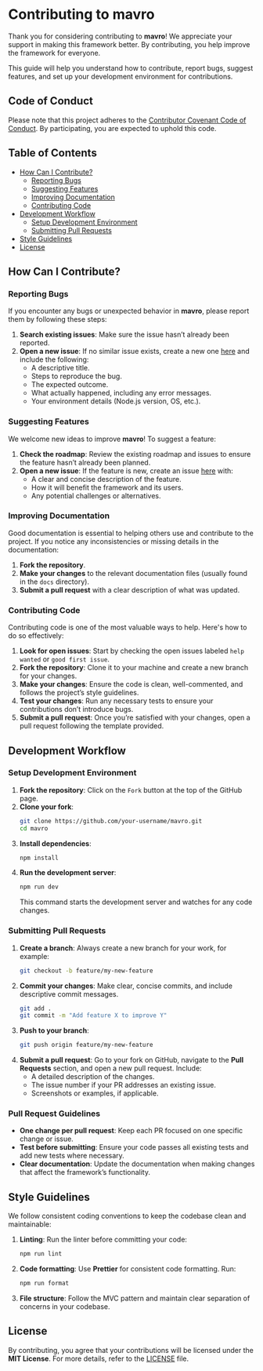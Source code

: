 # Contributing to mavro

Thank you for considering contributing to **mavro**! We appreciate your support in making this framework better. By contributing, you help improve the framework for everyone.

This guide will help you understand how to contribute, report bugs, suggest features, and set up your development environment for contributions.

## Code of Conduct

Please note that this project adheres to the [Contributor Covenant Code of Conduct](CODE_OF_CONDUCT.md). By participating, you are expected to uphold this code.

## Table of Contents
- [How Can I Contribute?](#how-can-i-contribute)
  - [Reporting Bugs](#reporting-bugs)
  - [Suggesting Features](#suggesting-features)
  - [Improving Documentation](#improving-documentation)
  - [Contributing Code](#contributing-code)
- [Development Workflow](#development-workflow)
  - [Setup Development Environment](#setup-development-environment)
  - [Submitting Pull Requests](#submitting-pull-requests)
- [Style Guidelines](#style-guidelines)
- [License](#license)

## How Can I Contribute?

### Reporting Bugs

If you encounter any bugs or unexpected behavior in **mavro**, please report them by following these steps:

1. **Search existing issues**: Make sure the issue hasn’t already been reported.
2. **Open a new issue**: If no similar issue exists, create a new one [here](https://github.com/mavrojs/mavro/issues) and include the following:
   - A descriptive title.
   - Steps to reproduce the bug.
   - The expected outcome.
   - What actually happened, including any error messages.
   - Your environment details (Node.js version, OS, etc.).

### Suggesting Features

We welcome new ideas to improve **mavro**! To suggest a feature:

1. **Check the roadmap**: Review the existing roadmap and issues to ensure the feature hasn’t already been planned.
2. **Open a new issue**: If the feature is new, create an issue [here](https://github.com/mavrojs/mavro/issues) with:
   - A clear and concise description of the feature.
   - How it will benefit the framework and its users.
   - Any potential challenges or alternatives.

### Improving Documentation

Good documentation is essential to helping others use and contribute to the project. If you notice any inconsistencies or missing details in the documentation:

1. **Fork the repository**.
2. **Make your changes** to the relevant documentation files (usually found in the `docs` directory).
3. **Submit a pull request** with a clear description of what was updated.

### Contributing Code

Contributing code is one of the most valuable ways to help. Here's how to do so effectively:

1. **Look for open issues**: Start by checking the open issues labeled `help wanted` or `good first issue`.
2. **Fork the repository**: Clone it to your machine and create a new branch for your changes.
3. **Make your changes**: Ensure the code is clean, well-commented, and follows the project’s style guidelines.
4. **Test your changes**: Run any necessary tests to ensure your contributions don’t introduce bugs.
5. **Submit a pull request**: Once you’re satisfied with your changes, open a pull request following the template provided.

## Development Workflow

### Setup Development Environment

1. **Fork the repository**: Click on the `Fork` button at the top of the GitHub page.
2. **Clone your fork**:
   ```bash
   git clone https://github.com/your-username/mavro.git
   cd mavro
   ```
3. **Install dependencies**:
   ```bash
   npm install
   ```
4. **Run the development server**:
   ```bash
   npm run dev
   ```
   This command starts the development server and watches for any code changes.

### Submitting Pull Requests

1. **Create a branch**: Always create a new branch for your work, for example:
   ```bash
   git checkout -b feature/my-new-feature
   ```
2. **Commit your changes**: Make clear, concise commits, and include descriptive commit messages.
   ```bash
   git add .
   git commit -m "Add feature X to improve Y"
   ```
3. **Push to your branch**:
   ```bash
   git push origin feature/my-new-feature
   ```
4. **Submit a pull request**: Go to your fork on GitHub, navigate to the **Pull Requests** section, and open a new pull request. Include:
   - A detailed description of the changes.
   - The issue number if your PR addresses an existing issue.
   - Screenshots or examples, if applicable.

### Pull Request Guidelines

- **One change per pull request**: Keep each PR focused on one specific change or issue.
- **Test before submitting**: Ensure your code passes all existing tests and add new tests where necessary.
- **Clear documentation**: Update the documentation when making changes that affect the framework’s functionality.

## Style Guidelines

We follow consistent coding conventions to keep the codebase clean and maintainable:

1. **Linting**: Run the linter before committing your code:
   ```bash
   npm run lint
   ```
2. **Code formatting**: Use **Prettier** for consistent code formatting. Run:
   ```bash
   npm run format
   ```
3. **File structure**: Follow the MVC pattern and maintain clear separation of concerns in your codebase.

## License

By contributing, you agree that your contributions will be licensed under the **MIT License**. For more details, refer to the [LICENSE](LICENSE) file.